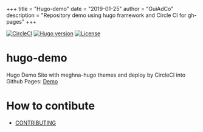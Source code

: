 +++
title = "Hugo-demo"
date = "2019-01-25"
author = "GuiAdCo"
description = "Repository demo using hugo framework and Circle CI for gh-pages"
+++

[![CircleCI](https://circleci.com/gh/GeekHomeInside/hugo-demo.svg?style=svg)](https://circleci.com/gh/GeekHomeInside/hugo-demo)
[![Hugo version](https://img.shields.io/badge/hugo-v0.54-ff69b4.svg)](http://gohugo.io/)
[![License](https://img.shields.io/badge/license-MIT-blue.svg)](https://github.com/GeekHomeInside/hugo-demo/blob/master/LICENSE)

# hugo-demo
Hugo Demo Site with meghna-hugo themes and deploy by CircleCI into Github Pages: [Demo]( https://geekhomeinside.github.io/hugo-demo/)

# How to contibute
- [CONTRIBUTING](CONTRIBUTING.md)
